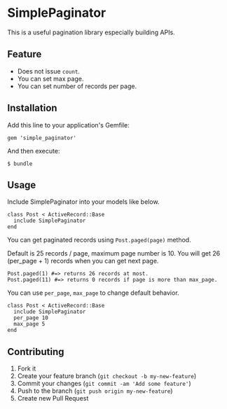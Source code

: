 # SimplePaginator

This is a useful pagination library especially building APIs.

## Feature
- Does not issue `count`.
- You can set max page.
- You can set number of records per page.

## Installation

Add this line to your application's Gemfile:

    gem 'simple_paginator'

And then execute:

    $ bundle

## Usage

Include SimplePaginator into your models like below.

```
class Post < ActiveRecord::Base
  include SimplePaginator
end
```

You can get paginated records using `Post.paged(page)` method.

Default is 25 records / page, maximum page number is 10.
You will get 26 (per_page + 1) records when you can get next page.

```
Post.paged(1) #=> returns 26 records at most.
Post.paged(11) #=> returns 0 records if page is more than max_page.
```

You can use `per_page`, `max_page` to change default behavior.

```
class Post < ActiveRecord::Base
  include SimplePaginator
  per_page 10
  max_page 5
end
```

## Contributing

1. Fork it
2. Create your feature branch (`git checkout -b my-new-feature`)
3. Commit your changes (`git commit -am 'Add some feature'`)
4. Push to the branch (`git push origin my-new-feature`)
5. Create new Pull Request
